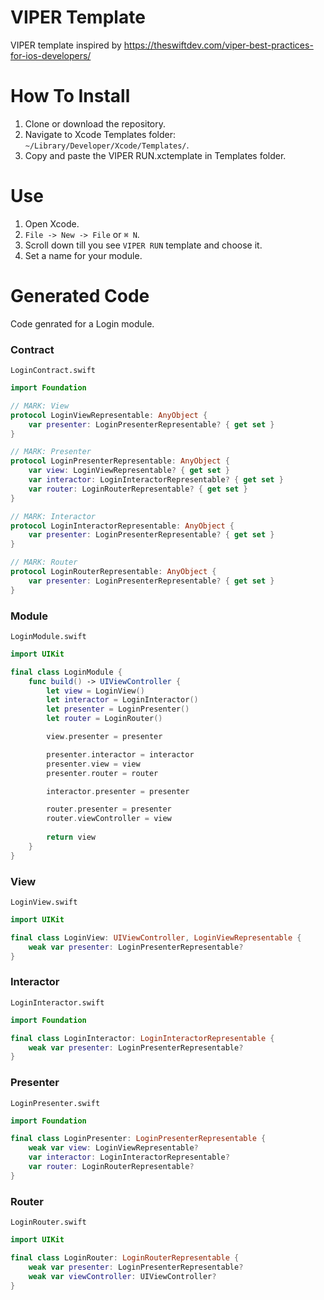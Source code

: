 # VIPER Template
VIPER template inspired by 
https://theswiftdev.com/viper-best-practices-for-ios-developers/

# How To Install
1. Clone or download the repository.
2. Navigate to Xcode Templates folder: ```~/Library/Developer/Xcode/Templates/```. 
3. Copy and paste the VIPER RUN.xctemplate in Templates folder.

# Use
1. Open Xcode.
2. ```File -> New -> File``` or ```⌘ N```.
3. Scroll down till you see ```VIPER RUN``` template and choose it.
4. Set a name for your module.

# Generated Code

Code genrated for a Login module.

### Contract
```LoginContract.swift```
```swift
import Foundation

// MARK: View
protocol LoginViewRepresentable: AnyObject {
    var presenter: LoginPresenterRepresentable? { get set }
}

// MARK: Presenter
protocol LoginPresenterRepresentable: AnyObject {
    var view: LoginViewRepresentable? { get set }
    var interactor: LoginInteractorRepresentable? { get set }
    var router: LoginRouterRepresentable? { get set }
}

// MARK: Interactor
protocol LoginInteractorRepresentable: AnyObject {
    var presenter: LoginPresenterRepresentable? { get set }
}

// MARK: Router
protocol LoginRouterRepresentable: AnyObject {
    var presenter: LoginPresenterRepresentable? { get set }
}
```

### Module
```LoginModule.swift```
```swift
import UIKit

final class LoginModule {
    func build() -> UIViewController {
        let view = LoginView()
        let interactor = LoginInteractor()
        let presenter = LoginPresenter()
        let router = LoginRouter()

        view.presenter = presenter

        presenter.interactor = interactor
        presenter.view = view
        presenter.router = router

        interactor.presenter = presenter

        router.presenter = presenter
        router.viewController = view
        
        return view
    }
}
```

### View
```LoginView.swift```
```swift
import UIKit

final class LoginView: UIViewController, LoginViewRepresentable {
    weak var presenter: LoginPresenterRepresentable?
}
```

### Interactor
```LoginInteractor.swift```
```swift
import Foundation

final class LoginInteractor: LoginInteractorRepresentable {
    weak var presenter: LoginPresenterRepresentable?
}
```

### Presenter
```LoginPresenter.swift```

```swift
import Foundation

final class LoginPresenter: LoginPresenterRepresentable {
    weak var view: LoginViewRepresentable?
    var interactor: LoginInteractorRepresentable?
    var router: LoginRouterRepresentable?
}
```

### Router
```LoginRouter.swift```
```swift
import UIKit

final class LoginRouter: LoginRouterRepresentable {
    weak var presenter: LoginPresenterRepresentable?
    weak var viewController: UIViewController?
}
```
